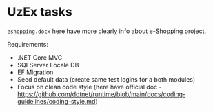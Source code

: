 # UzEx tasks

```eshopping.docx``` here have more clearly info about e-Shopping project.

Requirements:

-  .NET Core MVC
-  SQLServer Locale DB
-  EF Migration
-  Seed default data (create same test logins for a both modules)
-  Focus on clean code style (here have official doc - https://github.com/dotnet/runtime/blob/main/docs/coding-guidelines/coding-style.md)
